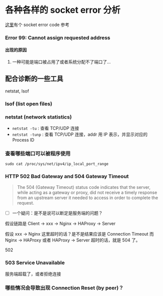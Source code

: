 # 各种各样的 socket error 分析

[这里](https://gist.github.com/gabrielfalcao/4216897)有个 socket error code 参考


### Error 99: Cannot assign requested address

#### 出现的原因

1. 一种可能是端口被占用了或者系统分配不了端口了...


## 配合诊断的一些工具

netstat, lsof

### lsof (list open files)

### netstat (network statistics)

- `netstat -tu` : 查看 TCP/UDP 连接
- `netstat -tunp` : 查看 TCP/UDP 连接，addr 用 IP 表示，并显示对应的 Process ID

### 查看哪些端口可以被程序使用

`sudo cat /proc/sys/net/ipv4/ip_local_port_range`

### HTTP 502 Bad Gateway and 504 Gateway Timeout

> The 504 (Gateway Timeout) status code indicates that the server,
while acting as a gateway or proxy, did not receive a timely response
from an upstream server it needed to access in order to complete the
request.

- [ ] 一个疑问：是不是说可以断定是服务端的问题？

假设链路是 Client -> xxx -> Nginx -> HAProxy -> Server

假设 xxx -> Nginx 这里超时的话？是不是结果应该是 Connection Timeout
而 Nginx -> HAProxy 或者 HAProxy -> Server 超时的话，就是 504 了。

502

### 503 Service Unavailable

服务端超载了，或者拒绝连接

### 哪些情况会导致出现 Connection Reset (by peer)？
